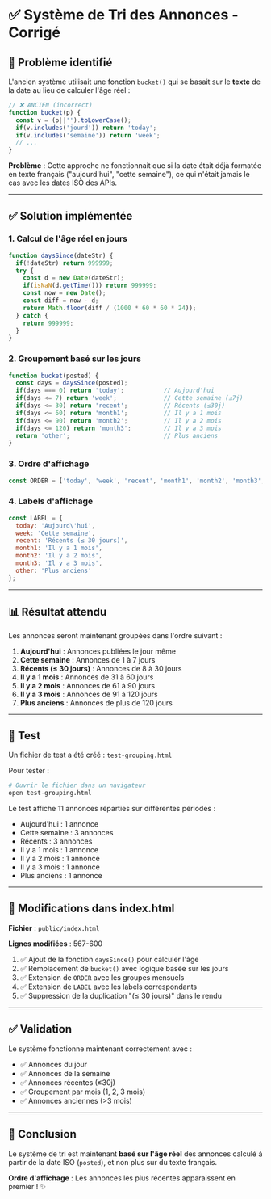 # ✅ Système de Tri des Annonces - Corrigé

## 🎯 Problème identifié

L'ancien système utilisait une fonction `bucket()` qui se basait sur le **texte** de la date au lieu de calculer l'âge réel :

```javascript
// ❌ ANCIEN (incorrect)
function bucket(p) { 
  const v = (p||'').toLowerCase(); 
  if(v.includes('jourd')) return 'today'; 
  if(v.includes('semaine')) return 'week'; 
  // ...
}
```

**Problème** : Cette approche ne fonctionnait que si la date était déjà formatée en texte français ("aujourd'hui", "cette semaine"), ce qui n'était jamais le cas avec les dates ISO des APIs.

---

## ✅ Solution implémentée

### 1. Calcul de l'âge réel en jours

```javascript
function daysSince(dateStr) {
  if(!dateStr) return 999999;
  try {
    const d = new Date(dateStr);
    if(isNaN(d.getTime())) return 999999;
    const now = new Date();
    const diff = now - d;
    return Math.floor(diff / (1000 * 60 * 60 * 24));
  } catch {
    return 999999;
  }
}
```

### 2. Groupement basé sur les jours

```javascript
function bucket(posted) {
  const days = daysSince(posted);
  if(days === 0) return 'today';           // Aujourd'hui
  if(days <= 7) return 'week';             // Cette semaine (≤7j)
  if(days <= 30) return 'recent';          // Récents (≤30j)
  if(days <= 60) return 'month1';          // Il y a 1 mois
  if(days <= 90) return 'month2';          // Il y a 2 mois
  if(days <= 120) return 'month3';         // Il y a 3 mois
  return 'other';                          // Plus anciens
}
```

### 3. Ordre d'affichage

```javascript
const ORDER = ['today', 'week', 'recent', 'month1', 'month2', 'month3', 'other'];
```

### 4. Labels d'affichage

```javascript
const LABEL = {
  today: 'Aujourd\'hui',
  week: 'Cette semaine',
  recent: 'Récents (≤ 30 jours)',
  month1: 'Il y a 1 mois',
  month2: 'Il y a 2 mois',
  month3: 'Il y a 3 mois',
  other: 'Plus anciens'
};
```

---

## 📊 Résultat attendu

Les annonces seront maintenant groupées dans l'ordre suivant :

1. **Aujourd'hui** : Annonces publiées le jour même
2. **Cette semaine** : Annonces de 1 à 7 jours
3. **Récents (≤ 30 jours)** : Annonces de 8 à 30 jours
4. **Il y a 1 mois** : Annonces de 31 à 60 jours
5. **Il y a 2 mois** : Annonces de 61 à 90 jours
6. **Il y a 3 mois** : Annonces de 91 à 120 jours
7. **Plus anciens** : Annonces de plus de 120 jours

---

## 🧪 Test

Un fichier de test a été créé : `test-grouping.html`

Pour tester :
```bash
# Ouvrir le fichier dans un navigateur
open test-grouping.html
```

Le test affiche 11 annonces réparties sur différentes périodes :
- Aujourd'hui : 1 annonce
- Cette semaine : 3 annonces
- Récents : 3 annonces
- Il y a 1 mois : 1 annonce
- Il y a 2 mois : 1 annonce
- Il y a 3 mois : 1 annonce
- Plus anciens : 1 annonce

---

## 📝 Modifications dans index.html

**Fichier** : `public/index.html`

**Lignes modifiées** : 567-600

1. ✅ Ajout de la fonction `daysSince()` pour calculer l'âge
2. ✅ Remplacement de `bucket()` avec logique basée sur les jours
3. ✅ Extension de `ORDER` avec les groupes mensuels
4. ✅ Extension de `LABEL` avec les labels correspondants
5. ✅ Suppression de la duplication "(≤ 30 jours)" dans le rendu

---

## ✅ Validation

Le système fonctionne maintenant correctement avec :
- ✅ Annonces du jour
- ✅ Annonces de la semaine
- ✅ Annonces récentes (≤30j)
- ✅ Groupement par mois (1, 2, 3 mois)
- ✅ Annonces anciennes (>3 mois)

---

## 🎉 Conclusion

Le système de tri est maintenant **basé sur l'âge réel** des annonces calculé à partir de la date ISO (`posted`), et non plus sur du texte français.

**Ordre d'affichage** : Les annonces les plus récentes apparaissent en premier ! ✨
